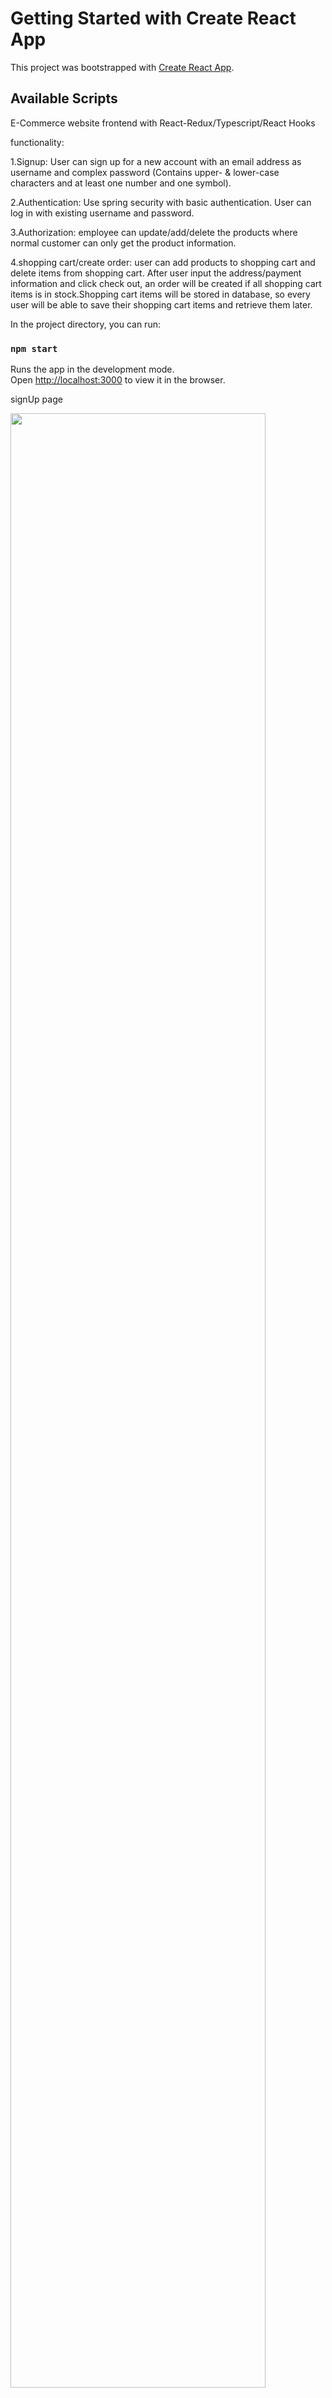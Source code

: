 # Getting Started with Create React App

This project was bootstrapped with [Create React App](https://github.com/facebook/create-react-app).

## Available Scripts

E-Commerce website frontend with React-Redux/Typescript/React Hooks

functionality:

1.Signup: User can sign up for a new account with an email address as username and complex password (Contains upper- & lower-case characters and at least one number and one symbol).

2.Authentication: Use spring security with basic authentication. User can log in with existing username and password.

3.Authorization: employee can update/add/delete the products where normal customer can only get the product information.

4.shopping cart/create order: user can add products to shopping cart and delete items from shopping cart. After user input the address/payment information and click check out, an order will be created if all shopping cart items is in stock.Shopping cart items will be stored in database, so every user will be able to save their shopping cart items and retrieve them later.


In the project directory, you can run:

### `npm start`

Runs the app in the development mode.\
Open [http://localhost:3000](http://localhost:3000) to view it in the browser.

signUp page

<img src="https://user-images.githubusercontent.com/79245472/116343908-391df980-a79a-11eb-8eb8-5aa2d1296efd.png" width="90%"></img> 

Login Page

<img src="https://user-images.githubusercontent.com/79245472/116343926-433ff800-a79a-11eb-97e5-21e163614836.png" width="90%"></img> 

Customer's Home Page

<img src="https://user-images.githubusercontent.com/79245472/116343867-26a3c000-a79a-11eb-9823-9b02c1c1bea4.png" width="90%"></img> 

Product List Page

<img src="https://user-images.githubusercontent.com/79245472/116343877-2acfdd80-a79a-11eb-9955-3dd62c395c2c.png" width="90%"></img> 

Product Detail page

<img src="https://user-images.githubusercontent.com/79245472/116343885-2d323780-a79a-11eb-84dc-923b3f980306.png" width="90%"></img> 

Check Out page


<img src="https://user-images.githubusercontent.com/79245472/116343943-49ce6f80-a79a-11eb-9836-af98e7af2cfe.png" width="90%"></img> 
<img src="https://user-images.githubusercontent.com/79245472/116343950-4b983300-a79a-11eb-9d3b-427bc85bc324.png" width="90%"></img> 
<img src="https://user-images.githubusercontent.com/79245472/116343968-53f06e00-a79a-11eb-9059-93503059569d.png" width="90%"></img> 

Employee Page
<img src="https://user-images.githubusercontent.com/79245472/116343955-4d61f680-a79a-11eb-956c-8d157661e293.png" width="90%"></img> 
<img src="https://user-images.githubusercontent.com/79245472/116343982-594db880-a79a-11eb-9343-b0042486f26b.png" width="90%"></img> 
<img src="https://user-images.githubusercontent.com/79245472/116343990-5bb01280-a79a-11eb-8bb1-b1dfc79d3dca.png" width="90%"></img> 
